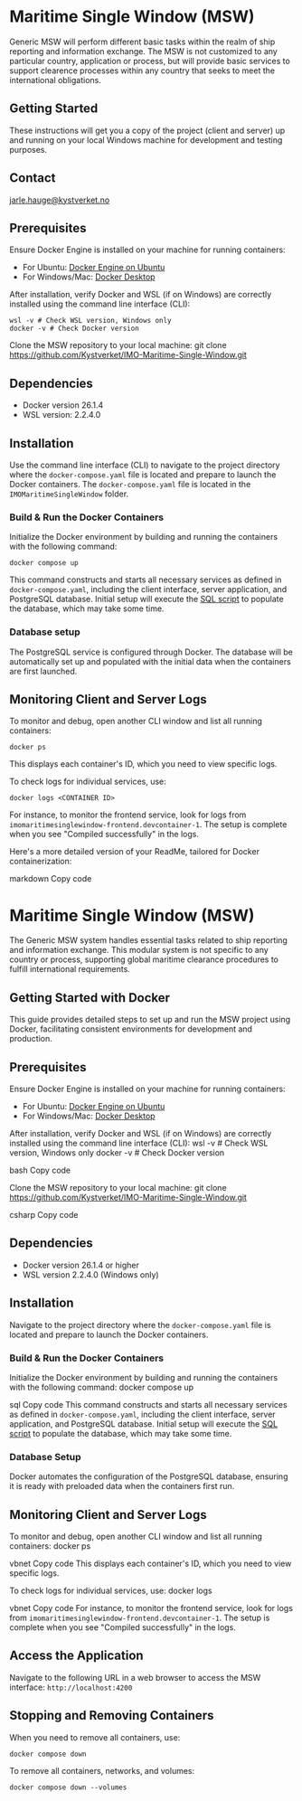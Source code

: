 # Maritime Single Window (MSW)
Generic MSW will perform different basic tasks within the realm of ship reporting and information exchange. The MSW is not customized to any particular country, application or process, but will provide basic services to support clearence processes within any country that seeks to meet the international obligations.

## Getting Started
These instructions will get you a copy of the project (client and server) up and running on your local Windows machine for development and testing purposes. 

## Contact
jarle.hauge@kystverket.no

## Prerequisites
Ensure Docker Engine is installed on your machine for running containers:
- For Ubuntu: [Docker Engine on Ubuntu](https://docs.docker.com/engine/install/ubuntu/)
- For Windows/Mac: [Docker Desktop](https://www.docker.com/products/docker-desktop/)

After installation, verify Docker and WSL (if on Windows) are correctly installed using the command line interface (CLI):
```
wsl -v # Check WSL version, Windows only
docker -v # Check Docker version
```

Clone the MSW repository to your local machine: 
git clone https://github.com/Kystverket/IMO-Maritime-Single-Window.git

## Dependencies
- Docker version 26.1.4
- WSL version: 2.2.4.0

## Installation
Use the command line interface (CLI) to navigate to the project directory where the `docker-compose.yaml` file is located and prepare to launch the Docker containers. The `docker-compose.yaml` file is located in the `IMOMaritimeSingleWindow` folder.

### Build & Run the Docker Containers
Initialize the Docker environment by building and running the containers with the following command:
```
docker compose up
```
This command constructs and starts all necessary services as defined in `docker-compose.yaml`, including the client interface, server application, and PostgreSQL database. Initial setup will execute the [SQL script](https://github.com/Kystverket/IMO-Maritime-Single-Window/blob/master/IMOMaritimeSingleWindow/Server/SqlScripts/Create_and_populate_DB.sql) to populate the database, which may take some time.


### Database setup
The PostgreSQL service is configured through Docker. The database will be automatically set up and populated with the initial data when the containers are first launched. 

## Monitoring Client and Server Logs
To monitor and debug, open another CLI window and list all running containers:
```
docker ps
```

This displays each container's ID, which you need to view specific logs.

To check logs for individual services, use:

```
docker logs <CONTAINER ID>
```
For instance, to monitor the frontend service, look for logs from `imomaritimesinglewindow-frontend.devcontainer-1`. The setup is complete when you see "Compiled successfully" in the logs.




Here's a more detailed version of your ReadMe, tailored for Docker containerization:

markdown
Copy code
# Maritime Single Window (MSW)
The Generic MSW system handles essential tasks related to ship reporting and information exchange. This modular system is not specific to any country or process, supporting global maritime clearance procedures to fulfill international requirements.

## Getting Started with Docker
This guide provides detailed steps to set up and run the MSW project using Docker, facilitating consistent environments for development and production.

## Prerequisites
Ensure Docker Engine is installed on your machine for running containers:
- For Ubuntu: [Docker Engine on Ubuntu](https://docs.docker.com/engine/install/ubuntu/)
- For Windows/Mac: [Docker Desktop](https://www.docker.com/products/docker-desktop/)

After installation, verify Docker and WSL (if on Windows) are correctly installed using the command line interface (CLI):
wsl -v # Check WSL version, Windows only
docker -v # Check Docker version

bash
Copy code

Clone the MSW repository to your local machine:
git clone https://github.com/Kystverket/IMO-Maritime-Single-Window.git

csharp
Copy code

## Dependencies
- Docker version 26.1.4 or higher
- WSL version 2.2.4.0 (Windows only)

## Installation
Navigate to the project directory where the `docker-compose.yaml` file is located and prepare to launch the Docker containers.

### Build & Run the Docker Containers
Initialize the Docker environment by building and running the containers with the following command:
docker compose up

sql
Copy code
This command constructs and starts all necessary services as defined in `docker-compose.yaml`, including the client interface, server application, and PostgreSQL database. Initial setup will execute the [SQL script](https://github.com/Kystverket/IMO-Maritime-Single-Window/blob/master/IMOMaritimeSingleWindow/Server/SqlScripts/Create_and_populate_DB.sql) to populate the database, which may take some time.

### Database Setup
Docker automates the configuration of the PostgreSQL database, ensuring it is ready with preloaded data when the containers first run.

## Monitoring Client and Server Logs
To monitor and debug, open another CLI window and list all running containers:
docker ps

vbnet
Copy code
This displays each container's ID, which you need to view specific logs.

To check logs for individual services, use:
docker logs <CONTAINER ID>

vbnet
Copy code
For instance, to monitor the frontend service, look for logs from `imomaritimesinglewindow-frontend.devcontainer-1`. The setup is complete when you see "Compiled successfully" in the logs.

## Access the Application
Navigate to the following URL in a web browser to access the MSW interface:
`http://localhost:4200`


## Stopping and Removing Containers
When you need to remove all containers, use:
```
docker compose down
```

To remove all containers, networks, and volumes:

```
docker compose down --volumes
```


